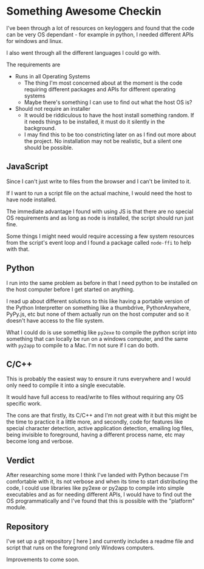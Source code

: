# Something Awesome Checkin

I've been through a lot of resources on keyloggers and found that the code can be very OS dependant - for example in python, I needed different APIs for windows and linux.

I also went through all the different languages I could go with. 

The requirements are

* Runs in all Operating Systems
	* The thing I'm most concerned about at the moment is the code requiring different packages and APIs for different operating systems
	* Maybe there's something I can use to find out what the host OS is?
* Should not require an installer
	* It would be riddiculous to have the host install something random. If it needs things to be installed, it must do it silently in the background.
	* I may find this to be too constricting later on as I find out more about the project. No installation may not be realistic, but a silent one should be possible.



## JavaScript

Since I can't just write to files from the browser and I can't be limited to it.

If I want to run a script file on the actual machine, I would need the host to have node installed.

The immediate advantage I found with using JS is that there are no special OS requirements and as long as node is installed, the script should run just fine. 

Some things I might need would require accessing a few system resources from the script's event loop and I found a package called `node-ffi` to help with that.



## Python

I run into the same problem as before in that I need python to be installed on the host computer before I get started on anything.

I read up about different solutions to this like having a portable version of the Python Interpretter on something like a thumbdrive, PythonAnywhere, PyPy.js, etc but none of them actually run on the host computer and so it doesn't have access to the file system.

What I could do is use somethig like `py2exe` to compile the python script into something that can locally be run on a windows computer, and the same with `py2app` to compile to a Mac. I'm not sure if I can do both.



## C/C++

This is probably the easiest way to ensure it runs everywhere and I would only need to compile it into a single executable.

It would have full access to read/write to files without requiring any OS specific work.

The cons are that firstly, its C/C++ and I'm not great with it but this might be the time to practice it a little more, and secondly, code for features like special character detection, active application detection, emailing log files, being invisible to foreground, having a different process name, etc may become long and verbose.



## Verdict

After researching some more I think I've landed with Python because I'm comfortable with it, its not verbose and when its time to start distributing the code, I could use libraries like py2exe or py2app to compile into simple executables and as for needing different APIs, I would have to find out the OS programmatically and I've found that this is possible with the "platform" module.



## Repository

I've set up a git repository [ here ] and currently includes a readme file and script that runs on the foregrond only Windows computers.

Improvements to come soon.

